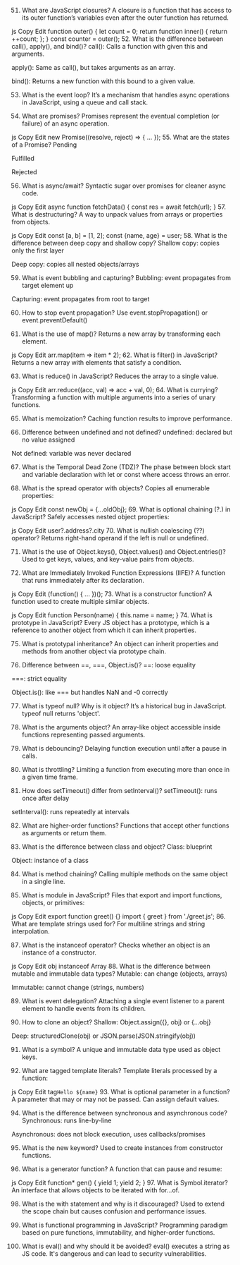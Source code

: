 51. What are JavaScript closures?
A closure is a function that has access to its outer function’s variables even after the outer function has returned.

js
Copy
Edit
function outer() {
  let count = 0;
  return function inner() {
    return ++count;
  };
}
const counter = outer();
52. What is the difference between call(), apply(), and bind()?
call(): Calls a function with given this and arguments.

apply(): Same as call(), but takes arguments as an array.

bind(): Returns a new function with this bound to a given value.

53. What is the event loop?
It’s a mechanism that handles async operations in JavaScript, using a queue and call stack.

54. What are promises?
Promises represent the eventual completion (or failure) of an async operation.

js
Copy
Edit
new Promise((resolve, reject) => { ... });
55. What are the states of a Promise?
Pending

Fulfilled

Rejected

56. What is async/await?
Syntactic sugar over promises for cleaner async code.

js
Copy
Edit
async function fetchData() {
  const res = await fetch(url);
}
57. What is destructuring?
A way to unpack values from arrays or properties from objects.

js
Copy
Edit
const [a, b] = [1, 2];
const {name, age} = user;
58. What is the difference between deep copy and shallow copy?
Shallow copy: copies only the first layer

Deep copy: copies all nested objects/arrays

59. What is event bubbling and capturing?
Bubbling: event propagates from target element up

Capturing: event propagates from root to target

60. How to stop event propagation?
Use event.stopPropagation() or event.preventDefault()

61. What is the use of map()?
Returns a new array by transforming each element.

js
Copy
Edit
arr.map(item => item * 2);
62. What is filter() in JavaScript?
Returns a new array with elements that satisfy a condition.

63. What is reduce() in JavaScript?
Reduces the array to a single value.

js
Copy
Edit
arr.reduce((acc, val) => acc + val, 0);
64. What is currying?
Transforming a function with multiple arguments into a series of unary functions.

65. What is memoization?
Caching function results to improve performance.

66. Difference between undefined and not defined?
undefined: declared but no value assigned

Not defined: variable was never declared

67. What is the Temporal Dead Zone (TDZ)?
The phase between block start and variable declaration with let or const where access throws an error.

68. What is the spread operator with objects?
Copies all enumerable properties:

js
Copy
Edit
const newObj = {...oldObj};
69. What is optional chaining (?.) in JavaScript?
Safely accesses nested object properties:

js
Copy
Edit
user?.address?.city
70. What is nullish coalescing (??) operator?
Returns right-hand operand if the left is null or undefined.

71. What is the use of Object.keys(), Object.values() and Object.entries()?
Used to get keys, values, and key-value pairs from objects.

72. What are Immediately Invoked Function Expressions (IIFE)?
A function that runs immediately after its declaration.

js
Copy
Edit
(function() { ... })();
73. What is a constructor function?
A function used to create multiple similar objects.

js
Copy
Edit
function Person(name) {
  this.name = name;
}
74. What is prototype in JavaScript?
Every JS object has a prototype, which is a reference to another object from which it can inherit properties.

75. What is prototypal inheritance?
An object can inherit properties and methods from another object via prototype chain.

76. Difference between ==, ===, Object.is()?
==: loose equality

===: strict equality

Object.is(): like === but handles NaN and -0 correctly

77. What is typeof null? Why is it object?
It’s a historical bug in JavaScript. typeof null returns 'object'.

78. What is the arguments object?
An array-like object accessible inside functions representing passed arguments.

79. What is debouncing?
Delaying function execution until after a pause in calls.

80. What is throttling?
Limiting a function from executing more than once in a given time frame.

81. How does setTimeout() differ from setInterval()?
setTimeout(): runs once after delay

setInterval(): runs repeatedly at intervals

82. What are higher-order functions?
Functions that accept other functions as arguments or return them.

83. What is the difference between class and object?
Class: blueprint

Object: instance of a class

84. What is method chaining?
Calling multiple methods on the same object in a single line.

85. What is module in JavaScript?
Files that export and import functions, objects, or primitives:

js
Copy
Edit
export function greet() {}
import { greet } from './greet.js';
86. What are template strings used for?
For multiline strings and string interpolation.

87. What is the instanceof operator?
Checks whether an object is an instance of a constructor.

js
Copy
Edit
obj instanceof Array
88. What is the difference between mutable and immutable data types?
Mutable: can change (objects, arrays)

Immutable: cannot change (strings, numbers)

89. What is event delegation?
Attaching a single event listener to a parent element to handle events from its children.

90. How to clone an object?
Shallow: Object.assign({}, obj) or {...obj}

Deep: structuredClone(obj) or JSON.parse(JSON.stringify(obj))

91. What is a symbol?
A unique and immutable data type used as object keys.

92. What are tagged template literals?
Template literals processed by a function:

js
Copy
Edit
tag`Hello ${name}`
93. What is optional parameter in a function?
A parameter that may or may not be passed. Can assign default values.

94. What is the difference between synchronous and asynchronous code?
Synchronous: runs line-by-line

Asynchronous: does not block execution, uses callbacks/promises

95. What is the new keyword?
Used to create instances from constructor functions.

96. What is a generator function?
A function that can pause and resume:

js
Copy
Edit
function* gen() {
  yield 1;
  yield 2;
}
97. What is Symbol.iterator?
An interface that allows objects to be iterated with for...of.

98. What is the with statement and why is it discouraged?
Used to extend the scope chain but causes confusion and performance issues.

99. What is functional programming in JavaScript?
Programming paradigm based on pure functions, immutability, and higher-order functions.

100. What is eval() and why should it be avoided?
eval() executes a string as JS code. It's dangerous and can lead to security vulnerabilities.
